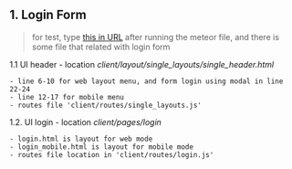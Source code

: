 ## 1. Login Form

> for test, type [this in URL](localhost:3000/single_layouts) after running the meteor file, and there is some file that related with login form

1.1	 UI header - location *client/layout/single_layouts/single_header.html*

	- line 6-10 for web layout menu, and form login using modal in line 22-24
	- line 12-17 for mobile menu
	- routes file 'client/routes/single_layouts.js'

1.2.  UI login - location *client/pages/login*

	- login.html is layout for web mode
	- login_mobile.html is layout for mobile mode
	- routes file location in 'client/routes/login.js' 
